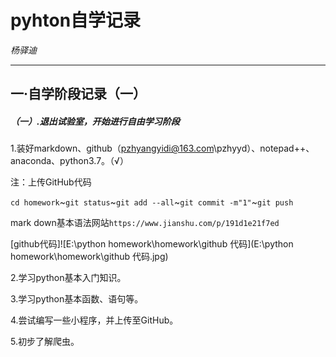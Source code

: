 # pyhton自学记录

_杨驿迪_

---

## 一·自学阶段记录（一）

##### （一）.退出试验室，开始进行自由学习阶段

1.装好markdown、github（pzhyangyidi@163.com\pzhyyd）、notepad++、anaconda、python3.7。（√）

注：上传GitHub代码

`cd homework`~`git status`~`git add --all`~`git commit -m"1"`~`git push`

mark down基本语法网站`https://www.jianshu.com/p/191d1e21f7ed`

[github代码]![E:\python homework\homework\github 代码](E:\python homework\homework\github 代码.jpg)

2.学习python基本入门知识。

3.学习python基本函数、语句等。

4.尝试编写一些小程序，并上传至GitHub。

5.初步了解爬虫。
